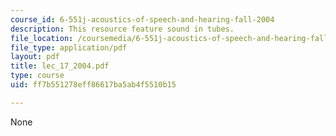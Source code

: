 ```yaml
---
course_id: 6-551j-acoustics-of-speech-and-hearing-fall-2004
description: This resource feature sound in tubes.
file_location: /coursemedia/6-551j-acoustics-of-speech-and-hearing-fall-2004/ff7b551278eff86617ba5ab4f5510b15_lec_17_2004.pdf
file_type: application/pdf
layout: pdf
title: lec_17_2004.pdf
type: course
uid: ff7b551278eff86617ba5ab4f5510b15

---
```

None